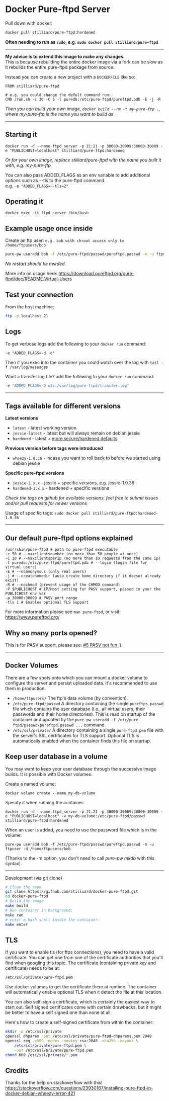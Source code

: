 
Docker Pure-ftpd Server
============================

Pull down with docker:
```bash
docker pull stilliard/pure-ftpd:hardened
```

**Often needing to run as `sudo`, e.g. `sudo docker pull stilliard/pure-ftpd`**

----------------------------------------

**My advice is to extend this image to make any changes.**  
This is because rebuilding the entire docker image via a fork can be slow as it rebuilds the entire pure-ftpd package from source. 

Instead you can create a new project with a `DOCKERFILE` like so:

```
FROM stilliard/pure-ftpd

# e.g. you could change the defult command run:
CMD /run.sh -c 30 -C 5 -l puredb:/etc/pure-ftpd/pureftpd.pdb -E -j -R 
```

*Then you can build your own image, `docker build --rm -t my-pure-ftp .`, where my-pure-ftp is the name you want to build as*

----------------------------------------

Starting it 
------------------------------

`docker run -d --name ftpd_server -p 21:21 -p 30000-30009:30000-30009 -e "PUBLICHOST=localhost" stilliard/pure-ftpd:hardened`

*Or for your own image, replace stilliard/pure-ftpd with the name you built it with, e.g. my-pure-ftp*

You can also pass ADDED_FLAGS as an env variable to add additional options such as --tls to the pure-ftpd command.  
e.g. ` -e "ADDED_FLAGS=--tls=2" `


Operating it
------------------------------

`docker exec -it ftpd_server /bin/bash`

Example usage once inside
------------------------------

Create an ftp user: `e.g. bob with chroot access only to /home/ftpusers/bob`
```bash
pure-pw useradd bob -f /etc/pure-ftpd/passwd/pureftpd.passwd -m -u ftpuser -d /home/ftpusers/bob
```
*No restart should be needed.*

More info on usage here: https://download.pureftpd.org/pure-ftpd/doc/README.Virtual-Users


Test your connection
-------------------------
From the host machine:
```bash
ftp -p localhost 21
```


Logs
-------------------------
To get verbose logs add the following to your `docker run` command:
```
-e "ADDED_FLAGS=-d -d"
```

Then if you exec into the container you could watch over the log with `tail -f /var/log/messages`

Want a transfer log file? add the following to your `docker run` command:
```bash
-e "ADDED_FLAGS=-O w3c:/var/log/pure-ftpd/transfer.log"
```

----------------------------------------

Tags available for different versions
--------------------------------------

**Latest versions**

- `latest` - latest working version
- `jessie-latest` - latest but will always remain on debian jessie
- `hardened` - latest + [more secure/hardened defaults](https://github.com/stilliard/docker-pure-ftpd/issues/10)

**Previous version before tags were introduced**

- `wheezy-1.0.36` - incase you want to roll back to before we started using debian jessie

**Specific pure-ftpd versions**

- `jessie-1.x.x` - jessie + specific versions, e.g. jessie-1.0.36
- `hardened-1.x.x` - hardened + specific versions

*Check the tags on github for available versions, feel free to submit issues and/or pull requests for newer versions*

Usage of specific tags: 
`sudo docker pull stilliard/pure-ftpd:hardened-1.0.36`

----------------------------------------

Our default pure-ftpd options explained
----------------------------------------

```
/usr/sbin/pure-ftpd # path to pure-ftpd executable
-c 50 # --maxclientsnumber (no more than 50 people at once)
-C 10 # --maxclientsperip (no more than 10 requests from the same ip)
-l puredb:/etc/pure-ftpd/pureftpd.pdb # --login (login file for virtual users)
-E # --noanonymous (only real users)
-j # --createhomedir (auto create home directory if it doesnt already exist)
-R # --nochmod (prevent usage of the CHMOD command)
-P $PUBLICHOST # IP/Host setting for PASV support, passed in your the PUBLICHOST env var
-p 30000:30009 # PASV port range
-tls 1 # Enables optional TLS support
```

For more information please see `man pure-ftpd`, or visit: https://www.pureftpd.org/

Why so many ports opened?
---------------------------
This is for PASV support, please see: [#5 PASV not fun :)](https://github.com/stilliard/docker-pure-ftpd/issues/5)

----------------------------------------

Docker Volumes
--------------
There are a few spots onto which you can mount a docker volume to configure the
server and persist uploaded data. It's recommended to use them in production. 

  - `/home/ftpusers/` The ftp's data volume (by convention). 
  - `/etc/pure-ftpd/passwd` A directory containing the single `pureftps.passwd`
    file which contains the user database (i.e., all virtual users, their
    passwords and their home directories). This is read on startup of the
    container and updated by the `pure-pw useradd -f /etc/pure-
    ftpd/passwd/pureftpd.passwd ...` command.
  - `/etc/ssl/private/` A directory containing a single `pure-ftpd.pem` file
    with the server's SSL certificates for TLS support. Optional TLS is
    automatically enabled when the container finds this file on startup.

Keep user database in a volume
------------------------------
You may want to keep your user database through the successive image builds. It is possible with Docker volumes.

Create a named volume:
```
docker volume create --name my-db-volume
```

Specify it when running the container:
```
docker run -d --name ftpd_server -p 21:21 -p 30000-30009:30000-30009 -e "PUBLICHOST=localhost" -v my-db-volume:/etc/pure-ftpd/passwd stilliard/pure-ftpd:hardened
```

When an user is added, you need to use the password file which is in the volume:
```
pure-pw useradd bob -f /etc/pure-ftpd/passwd/pureftpd.passwd -m -u ftpuser -d /home/ftpusers/bob
```
(Thanks to the -m option, you don't need to call *pure-pw mkdb* with this syntax).


----------------------------------------
Development (via git clone)
```bash
# Clone the repo
git clone https://github.com/stilliard/docker-pure-ftpd.git
cd docker-pure-ftpd
# Build the image
make build
# Run container in background:
make run
# enter a bash shell insdie the container:
make enter
```

TLS
----

If you want to enable tls (for ftps connections), you need to have a valid
certificate. You can get one from one of the certificate authorities that you'll
find when googling this topic. The certificate (containing private key and
certificate) needs to be at:

```
/etc/ssl/private/pure-ftpd.pem
```

Use docker volumes to get the certificate there at runtime. The container will
automatically enable optional TLS when it detect the file at this location.

You can also self-sign a certificate, which is certainly the easiest way to
start out. Self signed certificates come with certain drawbacks, but it might
be better to have a self signed one than none at all.

Here's how to create a self-signed certificate from within the container:

```bash
mkdir -p /etc/ssl/private
openssl dhparam -out /etc/ssl/private/pure-ftpd-dhparams.pem 2048
openssl req -x509 -nodes -newkey rsa:2048 -sha256 -keyout \
    /etc/ssl/private/pure-ftpd.pem \
    -out /etc/ssl/private/pure-ftpd.pem
chmod 600 /etc/ssl/private/*.pem
```


Credits
-------------
Thanks for the help on stackoverflow with this!
https://stackoverflow.com/questions/23930167/installing-pure-ftpd-in-docker-debian-wheezy-error-421

